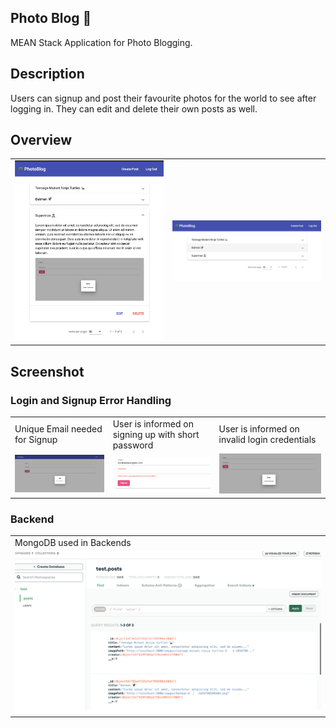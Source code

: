 

## Photo Blog 🦚
MEAN Stack Application for Photo Blogging.

## Description
Users can signup and post their favourite photos for the world to see after logging in. They can edit and delete their own posts as well. 

## Overview
<table>
  <tr>
    <td><img src="pic/viewPost.png" width="500"></td>
    <td><img src="pic/viewPostList.png" width="500"></td>
  </tr>
</table>



## Screenshot
### Login and Signup Error Handling

<table>
  <tr>
    <td>Unique Email needed for Signup</td>
    <td>User is informed on signing up with short password</td>
    <td>User is informed on invalid login credentials</td>
  </tr>
  <tr>
    <td><img src="pic/emailTaken.png">  </td>
    <td>  <img src="pic/invalidPass.png"> </td>
    <td> <img src="pic/invalidLogin.png"> </td>
  </tr>
 </table>

### Backend

<table>
  <tr>
    <td>MongoDB used in Backends</td>
  </tr>
  <tr>
    <td><img src="pic/backend.png">   </td>
  </tr>
 </table>
  
